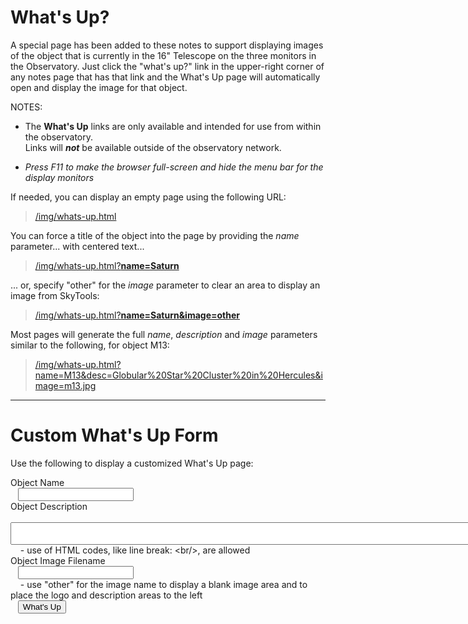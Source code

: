 
# What's Up?

A special page has been added to these notes to support displaying images of the object that is currently in the 16" Telescope on the three monitors in the Observatory.  Just click the "what's up?" link in the upper-right corner of any notes page that has that link and the What's Up page will automatically open and display the image for that object.

NOTES: 

 - The **What's Up** links are only available and intended for use from within the observatory. <br/>Links will _**not**_ be available outside of the observatory network.

  - _Press F11 to make the browser full-screen and hide the menu bar for the display monitors_

If needed, you can display an empty page using the following URL:

> [/img/whats-up.html](/img/whats-up.html)

You can force a title of the object into the page by providing the _name_ parameter... with centered text...

> [/img/whats-up.html?**name=Saturn**](/img/whats-up.html?name=Saturn)

... or, specify "other" for the _image_ parameter to clear an area to display an image from SkyTools:

> [/img/whats-up.html?**name=Saturn&image=other**](/img/whats-up.html?name=Saturn&image=other)

Most pages will generate the full _name_, _description_ and _image_ parameters similar to the following,  for object M13:

> [/img/whats-up.html?name=M13&desc=Globular%20Star%20Cluster%20in%20Hercules&image=m13.jpg](/img/whats-up.html?name=M13&desc=Globular%20Star%20Cluster%20in%20Hercules&image=m13.jpg)

---
# Custom What's Up Form

Use the following to display a customized What's Up page:

<form action="/img/whats-up.html" target="_blank">
  Object Name<br/>&nbsp;&nbsp;&nbsp;<input type="text" name="name"><br/>
  Object Description<br/>&nbsp;&nbsp;&nbsp;<textarea cols="100" name="desc"></textarea><br/>
  &nbsp;&nbsp;&nbsp; - use of HTML codes, like line break: &lt;br/&gt;, are allowed<br/>
  Object Image Filename<br/>&nbsp;&nbsp;&nbsp;<input type="text" name="image"><br/>
  &nbsp;&nbsp;&nbsp; - use "other" for the image name to display a blank image area and to place the logo and description areas to the left
  <br/>
  &nbsp;&nbsp;&nbsp;<input type="submit" value="What's Up">
</form>